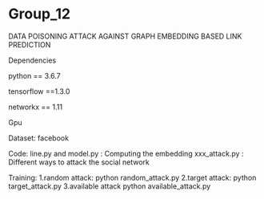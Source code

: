 # Group_12
DATA POISONING ATTACK AGAINST  GRAPH EMBEDDING BASED LINK PREDICTION

Dependencies
  
  python == 3.6.7
  
  tensorflow ==1.3.0
  
  networkx == 1.11
  
  Gpu

Dataset:
  facebook

Code:
  line.py  and model.py : Computing the embedding
  xxx_attack.py : Different ways to attack the social network 
  
Training:
 1.random attack:
    python random_attack.py
 2.target attack:
    python target_attack.py
 3.available attack
    python available_attack.py
